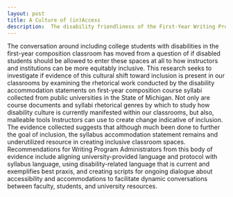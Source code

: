 ```yaml
---
layout: post
title: A Culture of (in)Access
description:  The disability friendliness of the First-Year Writing Programs of the Public Universities of Michigan as manifested by course documents
---
```


The conversation around including college students with disabilities in the first-year composition classroom has moved from a question of if disabled students should be allowed to enter these spaces at all to how instructors and institutions can be more equitably inclusive. This research seeks to investigate if evidence of this cultural shift toward inclusion is present in our classrooms by examining the rhetorical work conducted by the disability accommodation statements on first-year composition course syllabi collected from public universities in the State of Michigan. Not only are course documents and syllabi rhetorical genres by which to study how disability culture is currently manifested within our classrooms, but also, malleable tools Instructors can use to create change indicative of inclusion. The evidence collected suggests that although much been done to further the goal of inclusion, the syllabus accommodation statement remains and underutilized resource in creating inclusive classroom spaces. Recommendations for Writing Program Administrators from this body of evidence include aligning university-provided language and protocol with syllabus language, using disability-related language that is current and exemplifies best praxis, and creating scripts for ongoing dialogue about accessibility and accommodations to facilitate dynamic conversations between faculty, students, and university resources.